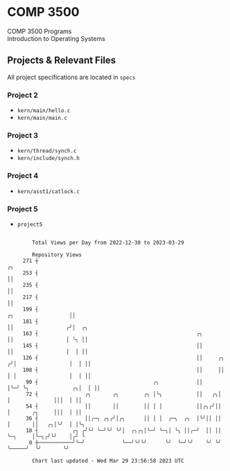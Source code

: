 # COMP 3500
COMP 3500 Programs  
Introduction to Operating Systems  
## Projects & Relevant Files
All project specifications are located in `specs`
### Project 2
- `kern/main/hello.c`
- `kern/main/main.c`
### Project 3
- `kern/thread/synch.c`
- `kern/include/synch.h`
### Project 4
- `kern/asst1/catlock.c`
### Project 5
- `project5`

```

        Total Views per Day from 2022-12-30 to 2023-03-29

        Repository Views
     271 ┼                                                                                  ╭╮
     253 ┤                                                                                  ││
     235 ┤                                                                                  ││
     217 ┤                                                                                  ││
     199 ┤                                                              ╭╮                  ││
     181 ┤                                                              ││                 ╭╯│  ╭╮
     163 ┤                                                   ╭╮         ││                 │ ╰╮ ││
     145 ┤                                                   ││         ││                 │  │ ││
     126 ┤                                                   ││     ╭╮ ╭╯│                 │  │ ││
     108 ┤                                                   ││     ││ │ │                 │  │ ││
      90 ┤                                     ╭╮            ││     │╰─╯ ╰╮              ╭╮│  │ ││
      72 ┤               ╭╮       ╭╮        ╭╮ │╰╮           ││   ╭╮│     │              │││  │ ││
      54 ┤               ││       ││        ││ │ │           ││╭╮╭╯││     │       ╭╮     │││  │ ││
      36 ┤               ││╭─╮ ╭╮╭╯│╭╮      ││ │ │  ╭─╮  ╭╮  │╰╯││ ││     │       ││   ╭╮│╰╯  │ │╰╮
      18 ┤           ╭╮ ╭╯╰╯ ╰─╯╰╯ ╰╯│  ╭╮╭╮│╰─╯ ╰─╮│ ╰╮ ││╭─╯  ││ ││     ╰─╮     │╰─╮╭╯╰╯    │╭╯ ╰
       0 ┼───────────╯╰─╯            ╰──╯╰╯╰╯      ╰╯  ╰─╯╰╯    ╰╯ ╰╯       ╰─────╯  ╰╯       ╰╯

        Chart last updated - Wed Mar 29 23:56:58 2023 UTC
        
```
